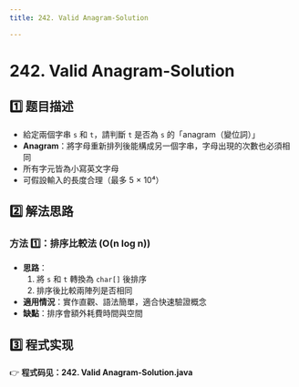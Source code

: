 ```yaml
---
title: 242. Valid Anagram-Solution

---
```


# 242. Valid Anagram-Solution

## 1️⃣ 题目描述
- 給定兩個字串 `s` 和 `t`，請判斷 `t` 是否為 `s` 的「anagram（變位詞）」
- **Anagram**：將字母重新排列後能構成另一個字串，字母出現的次數也必須相同
- 所有字元皆為小寫英文字母
- 可假設輸入的長度合理（最多 5 × 10⁴）

## 2️⃣ 解法思路
### 方法 1️⃣：排序比較法 (O(n log n))
- **思路**：
  1. 將 `s` 和 `t` 轉換為 `char[]` 後排序
  2. 排序後比較兩陣列是否相同
- **適用情況**：實作直觀、語法簡單，適合快速驗證概念
- **缺點**：排序會額外耗費時間與空間

## 3️⃣ 程式实现
👉 **程式码见：242. Valid Anagram-Solution.java**
